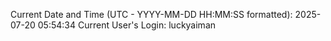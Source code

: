 Current Date and Time (UTC - YYYY-MM-DD HH:MM:SS formatted): 2025-07-20 05:54:34
Current User's Login: luckyaiman
